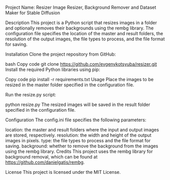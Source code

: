 Project Name: Resizer
Image Resizer, Background Remover and Dataset Maker for Stable Diffusion

Description
This project is a Python script that resizes images in a folder and optionally removes their backgrounds using the rembg library. The configuration file specifies the location of the master and result folders, the resolution of the output images, the file types to process, and the file format for saving.

Installation
Clone the project repository from GitHub:

bash
Copy code
git clone https://github.com/evgenykotsyuba/resizer.git
Install the required Python libraries using pip:

Copy code
pip install -r requirements.txt
Usage
Place the images to be resized in the master folder specified in the configuration file.

Run the resize.py script:

python resize.py
The resized images will be saved in the result folder specified in the configuration file.

Configuration
The config.ini file specifies the following parameters:

location: the master and result folders where the input and output images are stored, respectively.
resolution: the width and height of the output images in pixels.
type: the file types to process and the file format for saving.
background: whether to remove the background from the images using the rembg library.
Credits
This project uses the rembg library for background removal, which can be found at https://github.com/danielgatis/rembg.

License
This project is licensed under the MIT License.